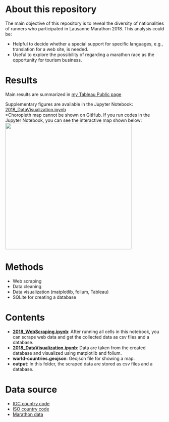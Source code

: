# About this repository
The main objective of this repository is to reveal the diversity of nationalities of runners who participated in Lausanne Marathon 2018. This analysis could be:
- Helpful to decide whether a special support for specific languages, e.g., translation for a web site, is needed.
- Useful to explore the possibility of regarding a marathon race as the opportunity for tourism business.

# Results
Main results are summarized in [my Tableau Public page](https://public.tableau.com/profile/kotaro.sonoda#!/vizhome/LausanneMarathon/dashboard)

Supplementary figures are available in the Jupyter Notebook: [2018_DataVisualization.ipynb](https://github.com/ksonod/my_projects/blob/master/LausanneMarathon/2018_DataVisualization.ipynb)   
*Choropleth map cannot be shown on GitHub. If you run codes in the Jupyter Notebook, you can see the interactive map shown below:    
<img src="https://i.imgur.com/cOdHOFE.png" width="400px">   

# Methods
- Web scraping
- Data cleaning
- Data visualization (matplotlib, folium, Tableau)
- SQLite for creating a database

# Contents
- <strong>[2018_WebScraping.ipynb](https://github.com/ksonod/my_projects/blob/master/LausanneMarathon/2018_WebScraping.ipynb)</strong>: After running all cells in this notebook, you can scrape web data and get the collected data as csv files and a database.  
-  <strong>[2018_DataVisualization.ipynb](https://github.com/ksonod/my_projects/blob/master/LausanneMarathon/2018_DataVisualization.ipynb)</strong>: Data are taken from the created database and visualized using matplotlib and folium. 
- <strong>world-countries.geojson</strong>: Geojson file for showing a map.
- <strong>output</strong>: In this folder, the scraped data are stored as csv files and a database.

# Data source
- [IOC country code](https://raw.githubusercontent.com/johnashu/datacamp/master/medals/Summer%20Olympic%20medalists%201896%20to%202008%20-%20IOC%20COUNTRY%20CODES.csv)
- [ISO country code](https://raw.githubusercontent.com/lukes/ISO-3166-Countries-with-Regional-Codes/master/all/all.csv)
- [Marathon data](https://services.datasport.com/2018/lauf/lamara/)
